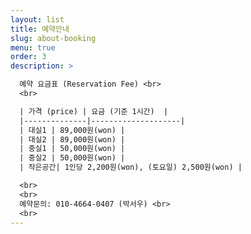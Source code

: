 ```yaml
---
layout: list
title: 예약안내 
slug: about-booking
menu: true
order: 3
description: >

  예약 요금표 (Reservation Fee) <br>
  <br>

  | 가격 (price) | 요금 (기준 1시간)  | 
  |--------------|--------------------| 
  | 대실1 | 89,000원(won) | 
  | 대실2 | 89,000원(won) |
  | 중실1 | 50,000원(won) |
  | 중실2 | 50,000원(won) |
  | 작은공간| 1인당 2,200원(won), (토요일) 2,500원(won) |

  <br>
  <br>
  예약문의: 010-4664-0407 (박서우) <br>
  <br>
---
```

